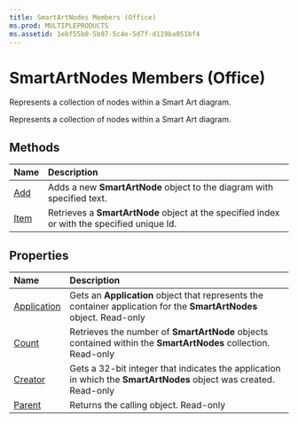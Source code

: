 ```yaml
---
title: SmartArtNodes Members (Office)
ms.prod: MULTIPLEPRODUCTS
ms.assetid: 1ebf55b0-5b97-5c4e-5d7f-d119ba051bf4
---
```



# SmartArtNodes Members (Office)
Represents a collection of nodes within a Smart Art diagram. 

Represents a collection of nodes within a Smart Art diagram. 


## Methods



|**Name**|**Description**|
|:-----|:-----|
|[Add](smartartnodes-add-method-office.md)|Adds a new  **SmartArtNode** object to the diagram with specified text.|
|[Item](smartartnodes-item-method-office.md)|Retrieves a  **SmartArtNode** object at the specified index or with the specified unique Id.|

## Properties



|**Name**|**Description**|
|:-----|:-----|
|[Application](smartartnodes-application-property-office.md)|Gets an  **Application** object that represents the container application for the **SmartArtNodes** object. Read-only|
|[Count](smartartnodes-count-property-office.md)|Retrieves the number of  **SmartArtNode** objects contained within the **SmartArtNodes** collection. Read-only|
|[Creator](smartartnodes-creator-property-office.md)|Gets a 32-bit integer that indicates the application in which the  **SmartArtNodes** object was created. Read-only|
|[Parent](smartartnodes-parent-property-office.md)|Returns the calling object. Read-only|

